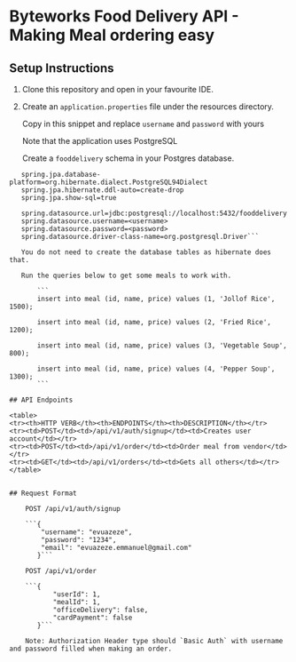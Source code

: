 # Byteworks Food Delivery API - Making Meal ordering easy

## Setup Instructions

1. Clone this repository and open in your favourite IDE.

2. Create an `application.properties` file under the resources directory.

    Copy in this snippet and replace `username` and `password` with yours

    Note that the application uses PostgreSQL

    Create a `fooddelivery` schema in your Postgres database.

```
   spring.jpa.database-platform=org.hibernate.dialect.PostgreSQL94Dialect
   spring.jpa.hibernate.ddl-auto=create-drop
   spring.jpa.show-sql=true
   
   spring.datasource.url=jdbc:postgresql://localhost:5432/fooddelivery
   spring.datasource.username=<username>
   spring.datasource.password=<password>
   spring.datasource.driver-class-name=org.postgresql.Driver```
   
   You do not need to create the database tables as hibernate does that.
   
   Run the queries below to get some meals to work with.
   
       ```
       insert into meal (id, name, price) values (1, 'Jollof Rice', 1500);
       
       insert into meal (id, name, price) values (2, 'Fried Rice', 1200);
       
       insert into meal (id, name, price) values (3, 'Vegetable Soup', 800);
       
       insert into meal (id, name, price) values (4, 'Pepper Soup', 1300);
       ```

## API Endpoints

<table>
<tr><th>HTTP VERB</th><th>ENDPOINTS</th><th>DESCRIPTION</th></tr>
<tr><td>POST</td><td>/api/v1/auth/signup</td><td>Creates user account</td></tr>
<tr><td>POST</td><td>/api/v1/order</td><td>Order meal from vendor</td></tr>
<tr><td>GET</td><td>/api/v1/orders</td><td>Gets all others</td></tr>
</table>


## Request Format

    POST /api/v1/auth/signup
    
    ```{
       	"username": "evuazeze",
       	"password": "1234",
       	"email": "evuazeze.emmanuel@gmail.com"
       }```
       
    POST /api/v1/order
    
    ```{
           "userId": 1,
           "mealId": 1,
           "officeDelivery": false,
           "cardPayment": false
       }```
       
    Note: Authorization Header type should `Basic Auth` with username and password filled when making an order.
